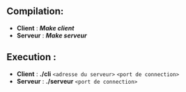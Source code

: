 ## Compilation:

 - **Client** :  ***Make client***  
 - **Serveur** : ***Make serveur***

## Execution :
 - **Client** :  **./**cli****  `<adresse du serveur>` `<port de connection>`  
 - **Serveur** : **./**serveur****   `<port de connection>`
